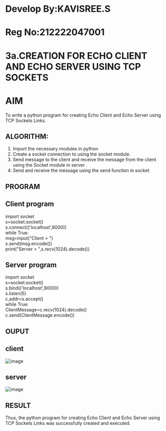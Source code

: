 # Develop By:KAVISREE.S
# Reg No:212222047001
# 3a.CREATION FOR ECHO CLIENT AND ECHO SERVER USING TCP SOCKETS
# AIM
To write a python program for creating Echo Client and Echo Server using TCP
Sockets Links.
## ALGORITHM:
1. Import the necessary modules in python
2. Create a socket connection to using the socket module.
3. Send message to the client and receive the message from the client using the Socket module in
 server .
4. Send and receive the message using the send function in socket.
## PROGRAM
## Client program
import socket    
s=socket.socket()    
s.connect(('localhost',8000))   
while True:    
 msg=input("Client > ")    
 s.send(msg.encode())   
 print("Server > ",s.recv(1024).decode())    

## Server program
import socket   
s=socket.socket()   
s.bind(('localhost',8000))   
s.listen(5)    
c,addr=s.accept()   
while True:    
 ClientMessage=c.recv(1024).decode()   
 c.send(ClientMessage.encode())    
## OUPUT
## client 
![image](https://github.com/kavisree86/3a.Sockets_Creation_for_Echo_Client_and_Echo_Server/assets/145759687/7eaceae3-b736-426a-87f2-920955bf5a5a)
## server
![image](https://github.com/kavisree86/3a.Sockets_Creation_for_Echo_Client_and_Echo_Server/assets/145759687/2ed88287-ecdd-4cd3-a236-cc3d5a02c70f)


## RESULT
Thus, the python program for creating Echo Client and Echo Server using TCP Sockets Links 
was successfully created and executed.
